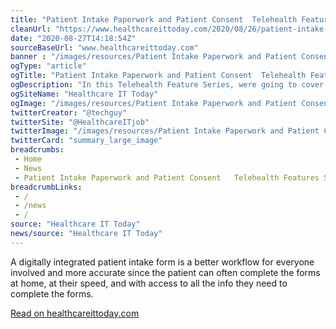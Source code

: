 ```yaml
--- 
title: "Patient Intake Paperwork and Patient Consent  Telehealth Features Series"
cleanUrl: "https://www.healthcareittoday.com/2020/08/26/patient-intake-paperwork-and-patient-consent-telehealth-features-series/"
date: "2020-08-27T14:18:54Z"
sourceBaseUrl: "www.healthcareittoday.com"
banner : "/images/resources/Patient Intake Paperwork and Patient Consent  Telehealth Features Series.jpg"
ogType: "article"
ogTitle: "Patient Intake Paperwork and Patient Consent  Telehealth Features Series"
ogDescription: "In this Telehealth Feature Series, were going to cover the long list of potential telehealth features available today. As youre considering your own approach to telehealth, we will p"
ogSiteName: "Healthcare IT Today"
ogImage: "/images/resources/Patient Intake Paperwork and Patient Consent  Telehealth Features Series.jpg"
twitterCreator: "@techguy"
twitterSite: "@HealthcareITjob"
twitterImage: "/images/resources/Patient Intake Paperwork and Patient Consent  Telehealth Features Series.jpg"
twitterCard: "summary_large_image"
breadcrumbs:
 - Home
 - News
 - Patient Intake Paperwork and Patient Consent   Telehealth Features Series
breadcrumbLinks:
 - / 
 - /news
 - / 
source: "Healthcare IT Today"
news/source: "Healthcare IT Today"
---
```

A digitally integrated patient intake form is a better workflow for everyone involved and more accurate since the patient can often complete the forms at home, at their speed, and with access to all the info they need to complete the forms.  
  
[Read on healthcareittoday.com](https://www.healthcareittoday.com/2020/08/26/patient-intake-paperwork-and-patient-consent-telehealth-features-series/)
